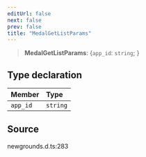 ```yaml
---
editUrl: false
next: false
prev: false
title: "MedalGetListParams"
---
```


> **MedalGetListParams**: \{`app_id`: `string`;  }

## Type declaration

| Member | Type |
| :------ | :------ |
| `app_id` | `string` |

## Source

newgrounds.d.ts:283
